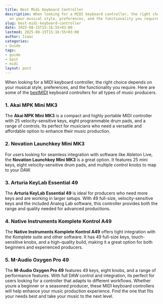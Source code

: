 ```yaml
---
title: Best Midi Keyboard Controller
description: When looking for a MIDI keyboard controller, the right choice depends
  on your musical style, preferences, and the functionality you require.
slug: best-midi-keyboard-controller
date: 2025-08-15T15:16:55+03:00
lastmod: 2025-08-15T15:16:55+03:00
author: Isaac
categories:
- Guide
tags:
- guide
- best
- midi
layout: post
---
```

When looking for a MIDI keyboard controller, the right choice depends on your musical style, preferences, and the functionality you require. Here are some of the [best](https://pestpolicy.com/best-acrylic-paint-for-wood/)[MIDI](https://pestpolicy.com/best-midi-keyboard-for-ableton/) keyboard controllers for all types of music producers.

###  1. Akai MPK Mini MK3

The **Akai MPK Mini MK3** is a compact and highly portable MIDI controller with 25 velocity-sensitive keys, eight programmable drum pads, and a range of controls. Its perfect for musicians who need a versatile and affordable option to enhance their music production.

###  2. Novation Launchkey Mini MK3

For users looking for seamless integration with software like Ableton Live, the **Novation Launchkey Mini MK3** is a great option. It features 25 mini keys, eight velocity-sensitive drum pads, and multiple control knobs to map to your DAW.

###  3. Arturia KeyLab Essential 49

The **Arturia KeyLab Essential 49** is ideal for producers who need more keys and are working in larger setups. With 49 full-size, velocity-sensitive keys and the included Analog Lab software, this controller provides both the range and quality needed for advanced productions.

###  4. Native Instruments Komplete Kontrol A49

The **Native Instruments Komplete Kontrol A49** offers tight integration with the Komplete suite and other software. It has 49 full-size keys, touch-sensitive knobs, and a high-quality build, making it a great option for both beginners and experienced producers.

###  5. M-Audio Oxygen Pro 49

The **M-Audio Oxygen Pro 49** features 49 keys, eight knobs, and a range of performance features. With full DAW control and integration, its perfect for users looking for a controller that adapts to different workflows. Whether youre a beginner or a seasoned producer, these MIDI keyboard controllers will help enhance your music production experience. Find the one that fits your needs best and take your music to the next level.
